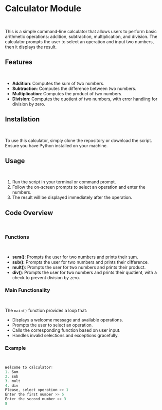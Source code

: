 # Calculator Module
&nbsp;
&nbsp;

This is a simple command-line calculator that allows users to perform basic arithmetic operations: addition, subtraction, multiplication, and division. The calculator prompts the user to select an operation and input two numbers, then it displays the result.
&nbsp;
&nbsp;

## Features
&nbsp;
&nbsp;

- **Addition**: Computes the sum of two numbers.
- **Subtraction**: Computes the difference between two numbers.
- **Multiplication**: Computes the product of two numbers.
- **Division**: Computes the quotient of two numbers, with error handling for division by zero.
&nbsp;
&nbsp;

## Installation
&nbsp;
&nbsp;

To use this calculator, simply clone the repository or download the script. Ensure you have Python installed on your machine.
&nbsp;
&nbsp;

## Usage
&nbsp;
&nbsp;

1. Run the script in your terminal or command prompt.
2. Follow the on-screen prompts to select an operation and enter the numbers.
3. The result will be displayed immediately after the operation.
&nbsp;
&nbsp;

## Code Overview
&nbsp;
&nbsp;

### Functions
&nbsp;
&nbsp;

- **sum()**: Prompts the user for two numbers and prints their sum.
- **sub()**: Prompts the user for two numbers and prints their difference.
- **mult()**: Prompts the user for two numbers and prints their product.
- **div()**: Prompts the user for two numbers and prints their quotient, with a check to prevent division by zero.
&nbsp;
&nbsp;

### Main Functionality
&nbsp;
&nbsp;

The `main()` function provides a loop that:
- Displays a welcome message and available operations.
- Prompts the user to select an operation.
- Calls the corresponding function based on user input.
- Handles invalid selections and exceptions gracefully.
&nbsp;
&nbsp;

### Example
&nbsp;
&nbsp;

```python
Welcome to calculator!
1. Sum
2. sub
3. mult
4. div
Please, select operation >> 1
Enter the first number >> 5
Enter the second number >> 3
8
